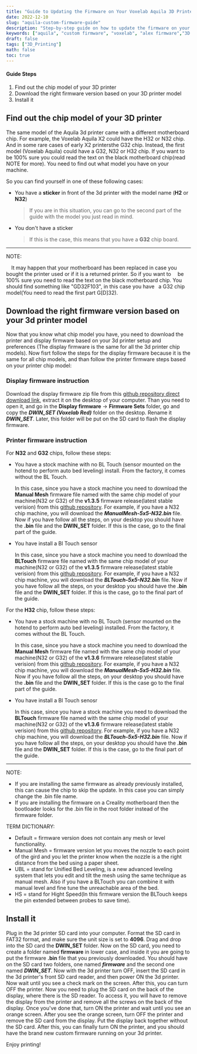 ```yaml
---
title: "Guide to Updating the Firmware on Your Voxelab Aquila 3D Printer using Alex Custom Firmware"
date: 2022-12-10
slug: "aquila-custom-firmware-guide"
description: "Step-by-step guide on how to update the firmware on your Voxelab Aquila 3D printer using Alex custom firmware. Includes instructions for identifying chip model and downloading appropriate firmware version."
keywords: ["aquila", "custom firmware", "voxelab", "alex firmware","3D printer"]
draft: false
tags: ["3D_Printing"]
math: false
toc: true
---
```




#### Guide Steps

1. Find out the chip model of your 3D printer
2. Download the right firmware version based on your 3D printer model 
3. Install it

## Find out the chip model of your 3D printer

The same model of the Aquila 3d printer came with a different motherboard chip. For example, the Voxelab Aquila X2 could have the H32 or N32 chip. And in some rare cases of early X2 printersthe G32 chip. Instead, the first model (Voxelab Aquila) could have a G32, N32 or H32 chip. If you want to be 100% sure you could read the text on the black motherboard chip(read NOTE for more). You need to find out what model you have on your machine.  

So you can find yourself in one of these following cases: 

* You have a **sticker** in front of the 3d printer with the model name (**H2** or **N32**)  
	
	>If you are in this situation, you can go to the second part of the guide with the model you just read in mind.
* You don't have a sticker

	>If this is the case, this means that you have a **G32** chip board.

***

NOTE:

&ensp;&ensp;It may happen that your motherboard has been replaced in case you bought the printer used or if it is a returned printer. So if you want to &ensp;&ensp;be 100% sure you need to read the text on the black motherboard chip. You should find something like "GD32F103", in this case you have &ensp;a G32 chip model(You need to read the first part G[D]32).


## Download the right firmware version based on your 3d printer model

Now that you know what chip model you have, you need to download the printer and display firmware based on your 3d printer setup and preferences (The display firmware is the same for all the 3d printer chip models). Now fisrt follow the steps for the display firmware because it is the same for all chip models, and than follow the printer firmware steps based on your printer chip model:

### Display firmware instruction 

Download the display firmware zip file from this [github repository  direct download link](https://downgit.github.io/#/home?url=https://github.com/alexqzd/Marlin/tree/main/Display%20firmware), extract it on the desktop of your computer. Than you need to open it, and go in the **Display firmware** -> **Firmware Sets** folder, go and copy the ***DWIN_SET (Voxelab Red)*** folder on the desktop. Rename it ***DWIN_SET***. Later, this folder will be put on the SD card to flash the display firmware.

### Printer firmware instruction 
For **N32** and **G32** chips, follow these steps:

* You have a stock machine with no BL Touch (sensor mounted on the hotend to perform auto bed leveling) install. From the factory, it comes without the BL Touch.

	In this case, since you have a stock machine you need to download the **Manual Mesh** firmware file named with the same chip model of your machine(N32 or G32) of the **v1.3.5** firmware release(latest stable verision) from this [github repository](https://github.com/alexqzd/Marlin/releases). For example, if you have a N32 chip machine, you will download the ***ManualMesh-5x5-N32.bin*** file. Now if you have follow all the steps, on your desktop you should have the **.bin** file and the **DWIN_SET** folder. If this is the case, go to the final part of the guide.

* You have install a Bl Touch sensor

	In this case, since you have a stock machine you need to download the **BLTouch** firmware file named with the same chip model of your machine(N32 or G32) of the **v1.3.5** firmware release(latest stable verision) from this [github repository](https://github.com/alexqzd/Marlin/releases). For example, if you have a N32 chip machine, you will download the ***BLTouch-5x5-N32.bin*** file. Now if you have follow all the steps, on your desktop you should have the **.bin** file and the **DWIN_SET** folder. If this is the case, go to the final part of the guide.

For the **H32** chip, follow these steps:

* You have a stock machine with no BL Touch (sensor mounted on the hotend to perform auto bed leveling) installed. From the factory, it comes without the BL Touch.

	In this case, since you have a stock machine you need to download the **Manual Mesh** firmware file named with the same chip model of your machine(N32 or G32) of the **v1.3.6** firmware release(latest stable verision) from this [github repository](https://github.com/alexqzd/Marlin-H32/releases). For example, if you have a N32 chip machine, you will download the ***ManualMesh-5x5-H32.bin*** file. Now if you have follow all the steps, on your desktop you should have the **.bin** file and the **DWIN_SET** folder. If this is the case go to the final part of the guide.
  

* You have install a Bl Touch senosr


	In this case, since you have a stock machine you need to download the **BLTouch** firmware file named with the same chip model of your machine(N32 or G32) of the **v1.3.6** firmware release(latest stable verision) from this [github repository](https://github.com/alexqzd/Marlin-H32/releases). For example, if you have a N32 chip machine, you will download the ***BLTouch-5x5-H32.bin*** file. Now if you have follow all the steps, on your desktop you should have the **.bin** file and the **DWIN_SET** folder. If this is the case, go to the final part of the guide.

***

NOTE:
- If you are installing the same firmware as already previously installed, this can cause the chip to skip the update. In this case you can simply change the .bin file name.
- If you are installing the firmware on a Creality motherboard then the bootloader looks for the .bin file in the root folder instead of the firmware folder.

TERM DICTIONARY:
- Default = firmware version does not contain any mesh or level functionality.
- Manual Mesh = firmware version let you moves the nozzle to each point of the gird and you let the printer know when the nozzle is a the right distance from the bed using a paper sheet.
- UBL = stand for Unified Bed Leveling, is a new advanced leveling system that lets you edit and tilt the mesh using the same technique as manual mesh. Also if you have a BLTouch you can combine it with manual level and fine tune the unreachable area of the bed.
- HS = stand for Hight Speed(In this firmware version the BLTouch keeps the pin extended between probes to save time).

## Install it

Plug in the 3d printer SD card into your computer.
Format the SD card in FAT32 format, and make sure the unit size is set to **4096**.
Drag and drop into the SD card the **DWIN_SET** folder.
Now on the SD card, you need to create a folder named **firmware** in lower case, and inside it you are going to put the firmware **.bin** file that you previously downloaded. You should have on the SD card two folders, one named ***firmware*** and the second one named ***DWIN_SET***.
Now with the 3d printer turn OFF, insert the SD card in the 3d printer's front SD card reader, and then power ON the 3d printer. Now wait until you see a check mark on the screen. After this, you can turn OFF the printer.
Now you need to plug the SD card on the back of the display, where there is the SD reader. To access it, you will have to remove the display from the printer and remove all the screws on the back of the display. Once you've done that, turn ON the printer and wait until you see an orange screen.
After you see the orange screen, turn OFF the printer and remove the SD card from the display. Put the display back together  without the SD card. After this, you can finally turn ON the printer, and you should have the brand new custom firmware running on your 3d printer.


Enjoy printing!
